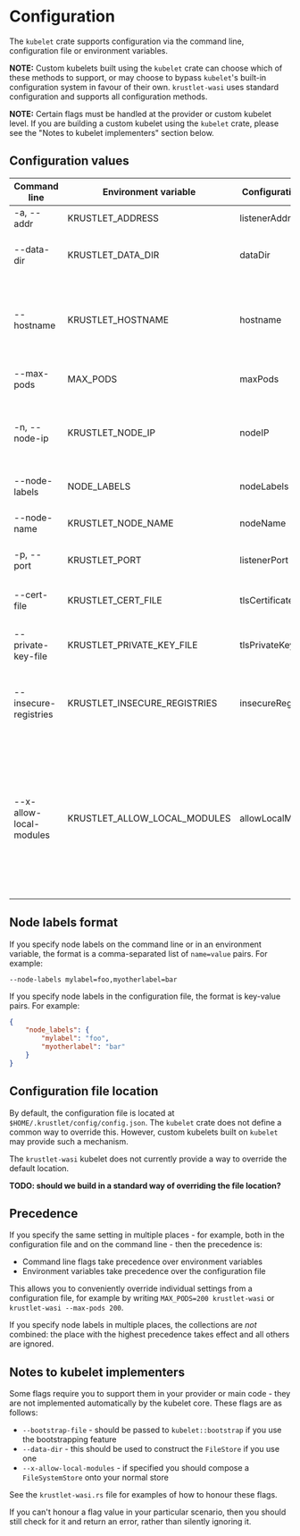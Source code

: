 # Configuration

The `kubelet` crate supports configuration via the command line, configuration
file or environment variables.

**NOTE:** Custom kubelets built using the `kubelet` crate can choose which of
these methods to support, or may choose to bypass `kubelet`'s built-in
configuration system in favour of their own. `krustlet-wasi` uses standard
configuration and supports all configuration methods.

**NOTE:** Certain flags must be handled at the provider or custom kubelet level.
If you are building a custom kubelet using the `kubelet` crate, please see the
"Notes to kubelet implementers" section below.

## Configuration values

| Command line       | Environment variable      | Configuration file | Description                                                                                                                                                                                            |
|--------------------|---------------------------|--------------------|--------------------------------------------------------------------------------------------------------------------------------------------------------------------------------------------------------|
| -a, --addr         | KRUSTLET_ADDRESS          | listenerAddress    | The address on which the kubelet should listen                                                                                                                                                         |
| --data-dir         | KRUSTLET_DATA_DIR         | dataDir            | The path under which the kubelet should store data (e.g. logs, container images, etc.). The default is `$HOME/.krustlet`                                                                               |
| --hostname         | KRUSTLET_HOSTNAME         | hostname           | The name of the host where the kubelet runs. Defaults to the hostname of the machine where the kubelet is running; pass this if the name in the TLS certificate does not match the actual machine name |
| --max-pods         | MAX_PODS                  | maxPods            | The maximum number of pods to schedule on the kubelet at any one time. The default is 110                                                                                                              |
| -n, --node-ip      | KRUSTLET_NODE_IP          | nodeIP             | The IP address of the node registered with the Kubernetes master. Defaults to the IP address of the kubelet hostname, as obtained from DNS                                                             |
| --node-labels      | NODE_LABELS               | nodeLabels         | The labels to apply to the node when it registers in the cluster. See below for format                                                                                                                 |
| --node-name        | KRUSTLET_NODE_NAME        | nodeName           | The name by which to refer to the kubelet node in Kubernetes. Defaults to the hostname                                                                                                                 |
| -p, --port         | KRUSTLET_PORT             | listenerPort       | The port on which the kubelet should listen. The default is 3000                                                                                                                                       |
| --cert-file        | KRUSTLET_CERT_FILE        | tlsCertificateFile | The path to the TLS certificate for the kubelet. The default is `(data directory)/config/krustlet.crt`                                                                                                 |
| --private-key-file | KRUSTLET_PRIVATE_KEY_FILE | tlsPrivateKeyFile  | The path to the private key for the TLS certificate. The default is `(data directory)/config/krustlet.key`                                                                                             |
| --insecure-registries | KRUSTLET_INSECURE_REGISTRIES | insecureRegistries  | A list of registries that should be accessed using HTTP instead of HTTPS. On the command line or environment variable, use commas to separate multiple registries |
| --x-allow-local-modules | KRUSTLET_ALLOW_LOCAL_MODULES | allowLocalModules | If true, the kubelet should recognise references prefixed with 'fs' as indicating a filesystem path rather than a registry location. This is an experimental flag for use in development scenarios where you don't want to repeatedly push your local builds to a registry; it is likely to be removed in a future version when we have a more comprehensive toolchain for local development. |

## Node labels format

If you specify node labels on the command line or in an environment variable,
the format is a comma-separated list of `name=value` pairs. For example:

```text
--node-labels mylabel=foo,myotherlabel=bar
```

If you specify node labels in the configuration file, the format is key-value
pairs. For example:

```json
{
    "node_labels": {
        "mylabel": "foo",
        "myotherlabel": "bar"
    }
}
```

## Configuration file location

By default, the configuration file is located at
`$HOME/.krustlet/config/config.json`. The `kubelet` crate does not define a
common way to override this.  However, custom kubelets built on `kubelet` may
provide such a mechanism.

The `krustlet-wasi` kubelet does not currently provide a way to override the
default location.

**TODO: should we build in a standard way of overriding the file location?**

## Precedence

If you specify the same setting in multiple places - for example, both in the
configuration file and on the command line - then the precedence is:

* Command line flags take precedence over environment variables
* Environment variables take precedence over the configuration file

This allows you to conveniently override individual settings from a
configuration file, for example by writing `MAX_PODS=200 krustlet-wasi` or
`krustlet-wasi --max-pods 200`.

If you specify node labels in multiple places, the collections are _not_
combined: the place with the highest precedence takes effect and all others are
ignored.

## Notes to kubelet implementers

Some flags require you to support them in your provider or main code - they are
not implemented automatically by the kubelet core. These flags are as follows:

* `--bootstrap-file` - should be passed to `kubelet::bootstrap` if you use the
  bootstrapping feature
* `--data-dir` - this should be used to construct the `FileStore` if you use one
* `--x-allow-local-modules` - if specified you should compose a
  `FileSystemStore` onto your normal store

See the `krustlet-wasi.rs` file for examples of how to honour these flags.

If you can't honour a flag value in your particular scenario, then you should
still check for it and return an error, rather than silently ignoring it.

